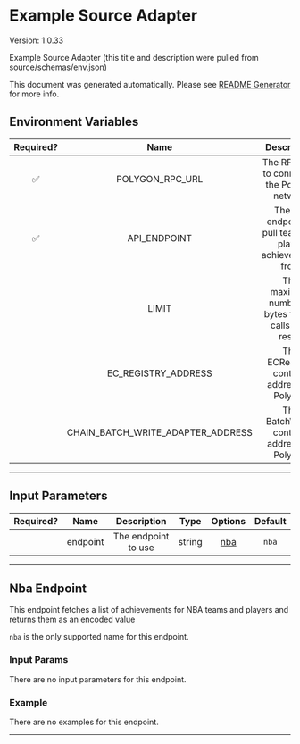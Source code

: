 # Example Source Adapter

Version: 1.0.33

Example Source Adapter (this title and description were pulled from source/schemas/env.json)

This document was generated automatically. Please see [README Generator](../../scripts#readme-generator) for more info.

## Environment Variables

| Required? |               Name                |                        Description                         |  Type  | Options |                   Default                    |
| :-------: | :-------------------------------: | :--------------------------------------------------------: | :----: | :-----: | :------------------------------------------: |
|    ✅     |          POLYGON_RPC_URL          |       The RPC URL to connect to the Polygon network        | string |         |                                              |
|    ✅     |           API_ENDPOINT            | The API endpoint to pull team and player achievements from | string |         |                                              |
|           |               LIMIT               |   The maximum number of bytes for the calls data result    | string |         |                    `700`                     |
|           |        EC_REGISTRY_ADDRESS        |         The ECRegistry contract address on Polygon         | string |         | `0x163883263274e8Ef6332cFa84F35B23c6C51dF72` |
|           | CHAIN_BATCH_WRITE_ADAPTER_ADDRESS |        The BatchWriter contract address on Polygon         | string |         | `0xB57fba975C89492B016e0215E819B4d489F0fbcD` |

---

## Input Parameters

| Required? |   Name   |     Description     |  Type  |       Options        | Default |
| :-------: | :------: | :-----------------: | :----: | :------------------: | :-----: |
|           | endpoint | The endpoint to use | string | [nba](#nba-endpoint) |  `nba`  |

---

## Nba Endpoint

This endpoint fetches a list of achievements for NBA teams and players and returns them as an encoded value

`nba` is the only supported name for this endpoint.

### Input Params

There are no input parameters for this endpoint.

### Example

There are no examples for this endpoint.

---
